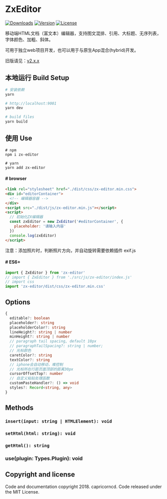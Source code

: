 # ZxEditor

<p>
  <a href="https://npmcharts.com/compare/zx-editor?minimal=true"><img src="https://img.shields.io/npm/dm/zx-editor.svg?sanitize=true" alt="Downloads"></a>
  <a href="https://www.npmjs.com/package/zx-editor"><img src="https://img.shields.io/npm/v/zx-editor.svg?sanitize=true" alt="Version"></a>
  <a href="https://www.npmjs.com/package/zx-editor"><img src="https://img.shields.io/npm/l/zx-editor.svg?sanitize=true" alt="License"></a>
</p>

移动端HTML文档（富文本）编辑器，支持图文混排、引用、大标题、无序列表，字体颜色、加粗、斜体。

可用于独立web项目开发，也可以用于与原生App混合(hybrid)开发。

旧版请见：[v2.x.x](https://github.com/capricorncd/zx-editor/tree/v2.x.x)

## 本地运行 Build Setup

``` bash
# 安装依赖
yarn

# http://localhost:9001
yarn dev

# build files
yarn build
```

## 使用 Use

```
# npm
npm i zx-editor

# yarn
yarn add zx-editor
```

#### # browser

```html
<link rel="stylesheet" href="./dist/css/zx-editor.min.css">
<div id="editorContainer">
  <!-- 编辑器容器 -->
</div>
<script src="./dist/js/zx-editor.min.js"></script>
<script>
  // 初始化ZX编辑器
  const zxEditor = new ZxEditor('#editorContainer', {
    placeholder: '请输入内容'
  })
  console.log(zxEditor)
</script>
```

注意：添加照片时，判断照片方向，并自动旋转需要依赖插件 exif.js

#### # ES6+

```javascript
import { ZxEditor } from 'zx-editor'
// import { ZxEditor } from './src/js/zx-editor/index.js'
// import css
import 'zx-editor/dist/css/zx-editor.min.css'
```

## Options

```ts
{
  editable?: boolean
  placeholder?: string
  placeholderColor?: string
  lineHeight?: string | number
  minHeight?: string | number
  // paragraph tail spacing, default 10px
  // paragraphTailSpacing?: string | number;
  // 光标颜色
  caretColor?: string
  textColor?: string
  // iphone会自动移动，难控制
  // 光标所在行距页面顶部的距离30px
  cursorOffsetTop?: number
  // 自定义粘贴处理函数
  customPasteHandler?: () => void
  styles?: Record<string, any>
}
```

## Methods

### `insert(input: string | HTMLElement): void`
### `setHtml(html: string): void`
### `getHtml(): string`

### use(plugin: Types.Plugin): void

## Copyright and license

Code and documentation copyright 2018. capricorncd. Code released under the MIT License.



